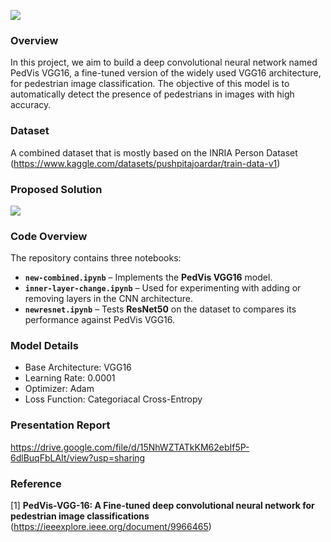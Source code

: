 ![](project_title.png)

### Overview

In this project, we aim to build a deep convolutional neural network named PedVis VGG16, a fine-tuned version of the widely used VGG16 architecture, for pedestrian image classification. The objective of this model is to automatically detect the presence of pedestrians in images with high accuracy.

### Dataset

A combined dataset that is mostly based on the INRIA Person Dataset (https://www.kaggle.com/datasets/pushpitajoardar/train-data-v1)

### Proposed Solution

![](proposed_solution.png)

### Code Overview

The repository contains three notebooks:

- **`new-combined.ipynb`** – Implements the **PedVis VGG16** model.  
- **`inner-layer-change.ipynb`** – Used for experimenting with adding or removing layers in the CNN architecture.  
- **`newresnet.ipynb`** – Tests **ResNet50** on the dataset to compares its performance against PedVis VGG16.

### Model Details

- Base Architecture: VGG16
- Learning Rate: 0.0001
- Optimizer: Adam
- Loss Function: Categoriacal Cross-Entropy


### Presentation Report

https://drive.google.com/file/d/15NhWZTATkKM62ebIf5P-6dlBuqFbLAIt/view?usp=sharing

### Reference

[1] **PedVis-VGG-16: A Fine-tuned deep convolutional neural network for pedestrian image classifications** (https://ieeexplore.ieee.org/document/9966465)

